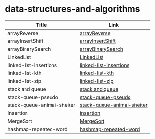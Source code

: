 # data-structures-and-algorithms


| Title                      | Link                                                                 |
|----------------------------|----------------------------------------------------------------------|
| arrayReverse               | [arrayReverse](./arrayReverse/ArrayReverse.md)                       |
| arrayInsertShift           | [arrayInsertShift](./ArrayInsertShift/ArrayInsertShift.md)           |
| arrayBinarySearch          | [arrayBinarySearch](./arrayBS/ArrayBS.md)                            |
| LinkedList                 | [LinkedList](./LinkedList/LinkedList.md)                             |
| linked-list-insertions     | [linked-list-insertions](./LinkedList/insertions.md)                 |
| linked-list-kth            | [linked-list-kth](./LinkedList/kth.md)                               |
| linked-list-zip            | [linked-list-zip](./LinkedList/zipLists.md)                          |
| stack and queue            | [stack and queue](./LinkedList/stack-and-queue.md)                   |
| stack-queue-pseudo         | [stack-queue-pseudo](./LinkedList/stack-queue-pseudo.md)             |
| stack-queue-animal-shelter | [stack-queue-animal-shelter](./LinkedList/stack-queue-animal-shelter.md) |
| Insertion                  | [insertion](./ArrayInsertShift/insertion.md)                         |
| MergeSort                  | [MergeSort](./ArrayInsertShift/merge.md)                             |
| hashmap-repeated-word      | [hashmap-repeated-word](./HashTable/cc31.md)                         |